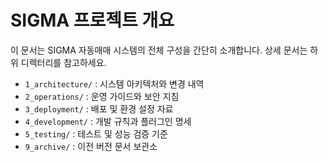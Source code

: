 # SIGMA 프로젝트 개요

이 문서는 SIGMA 자동매매 시스템의 전체 구성을 간단히 소개합니다. 상세 문서는 하위 디렉터리를 참고하세요.

- `1_architecture/` : 시스템 아키텍처와 변경 내역
- `2_operations/` : 운영 가이드와 보안 지침
- `3_deployment/` : 배포 및 환경 설정 자료
- `4_development/` : 개발 규칙과 플러그인 명세
- `5_testing/` : 테스트 및 성능 검증 기준
- `9_archive/` : 이전 버전 문서 보관소
